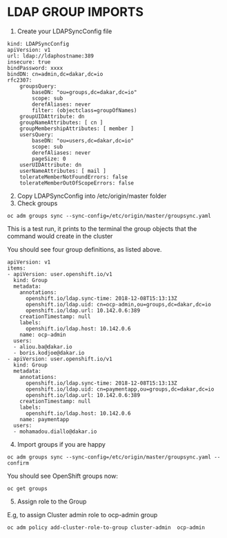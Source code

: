 # LDAP GROUP IMPORTS

1. Create your LDAPSyncConfig file

```
kind: LDAPSyncConfig
apiVersion: v1
url: ldap://ldaphostname:389
insecure: true
bindPassword: xxxx
bindDN: cn=admin,dc=dakar,dc=io
rfc2307:
    groupsQuery:
        baseDN: "ou=groups,dc=dakar,dc=io"
        scope: sub
        derefAliases: never
        filter: (objectclass=groupOfNames)
    groupUIDAttribute: dn
    groupNameAttributes: [ cn ]
    groupMembershipAttributes: [ member ]
    usersQuery:
        baseDN: "ou=users,dc=dakar,dc=io"
        scope: sub
        derefAliases: never
        pageSize: 0
    userUIDAttribute: dn
    userNameAttributes: [ mail ]
    tolerateMemberNotFoundErrors: false
    tolerateMemberOutOfScopeErrors: false
```
2. Copy LDAPSyncConfig into  /etc/origin/master folder
3. Check groups
```
oc adm groups sync --sync-config=/etc/origin/master/groupsync.yaml
```

This is a test run, it prints to the terminal the group objects that the command would create in the cluster

You should see four group definitions, as listed above.

```
apiVersion: v1
items:
- apiVersion: user.openshift.io/v1
  kind: Group
  metadata:
    annotations:
      openshift.io/ldap.sync-time: 2018-12-08T15:13:13Z
      openshift.io/ldap.uid: cn=ocp-admin,ou=groups,dc=dakar,dc=io
      openshift.io/ldap.url: 10.142.0.6:389
    creationTimestamp: null
    labels:
      openshift.io/ldap.host: 10.142.0.6
    name: ocp-admin
  users:
  - aliou.ba@dakar.io
  - boris.kodjoe@dakar.io
- apiVersion: user.openshift.io/v1
  kind: Group
  metadata:
    annotations:
      openshift.io/ldap.sync-time: 2018-12-08T15:13:13Z
      openshift.io/ldap.uid: cn=paymentapp,ou=groups,dc=dakar,dc=io
      openshift.io/ldap.url: 10.142.0.6:389
    creationTimestamp: null
    labels:
      openshift.io/ldap.host: 10.142.0.6
    name: paymentapp
  users:
  - mohamadou.diallo@dakar.io

```

4. Import groups if you are happy
```
oc adm groups sync --sync-config=/etc/origin/master/groupsync.yaml --confirm
```

You should see OpenShift groups now:

```
oc get groups
```
5. Assign role to the Group

E.g, to assign Cluster admin role to ocp-admin group

```
oc adm policy add-cluster-role-to-group cluster-admin  ocp-admin
```

